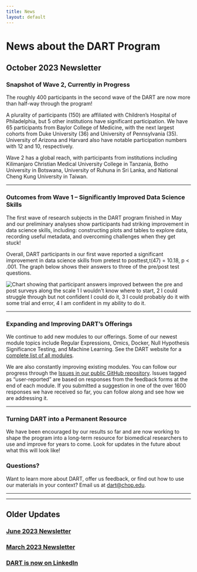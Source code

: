 ```yaml
---
title: News
layout: default
---
```


# News about the DART Program

## **October 2023 Newsletter**

### **Snapshot of Wave 2, Currently in Progress**

The roughly 400 participants in the second wave of the DART are now more than half-way through the program!  

A plurality of participants (150) are affiliated with Children’s Hospital of Philadelphia, but 5 other institutions have significant participation. We have 65 participants from Baylor College of Medicine, with the next largest cohorts from Duke University (36) and University of Pennsylvania (35). University of Arizona and Harvard also have notable participation numbers with 12 and 10, respectively.
  
Wave 2 has a global reach, with participants from institutions including Kilimanjaro Christian Medical University College in Tanzania, Botho University in Botswana, University of Ruhuna in Sri Lanka, and National Cheng Kung University in Taiwan. 

---

### **Outcomes from Wave 1 – Significantly Improved Data Science Skills**

The first wave of research subjects in the DART program finished in May and our preliminary analyses show participants had striking improvement in data science skills, including: constructing plots and tables to explore data, recording useful metadata, and overcoming challenges when they get stuck!  

Overall, DART participants in our first wave reported a significant improvement in data science skills from pretest to posttest,t(47) = 10.18, p < .001.
The graph below shows their answers to three of the pre/post test questions. 

![Chart showing that participant answers improved between the pre and post surveys along the scale 1 I wouldn't know where to start, 2 I could struggle through but not confident I could do it, 3 I could probably do it with some trial and error, 4 I am confident in my ability to do it.](./media/wave1_pre_post_graph.png)

---

### **Expanding and Improving DART’s Offerings**

We continue to add new modules to our offerings. Some of our newest module topics include Regular Expressions, Omics, Docker, Null Hypothesis Significance Testing, and Machine Learning. See the DART website for a [complete list of all modules](https://arcus.github.io/education_modules/list_of_modules). 

We are also constantly improving existing modules. You can follow our progress through the [Issues in our public GitHub repository](https://github.com/arcus/education_modules/issues). Issues tagged as “user-reported” are based on responses from the feedback forms at the end of each module. If you submitted a suggestion in one of the over 1600 responses we have received so far, you can follow along and see how we are addressing it. 

---
### **Turning DART into a Permanent Resource**

We have been encouraged by our results so far and are now working to shape the program into a long-term resource for biomedical researchers to use and improve for years to come. Look for updates in the future about what this will look like! 

### **Questions?**

Want to learn more about DART, offer us feedback, or find out how to use our materials in your context?  Email us at dart@chop.edu.

---
---

## Older Updates

### [June 2023 Newsletter](./newsletters/2023_06.md)

### [March 2023 Newsletter](./newsletters/2023_03.md)

### [DART is now on LinkedIn](./newsletters/linkedin_announcement.md)
